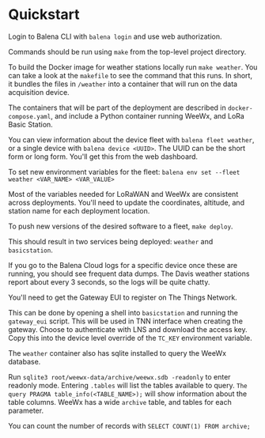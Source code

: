 # Quickstart

Login to Balena CLI with `balena login` and use web authorization.

Commands should be run using `make` from the top-level project directory.

To build the Docker image for weather stations locally run `make weather`. You can take a look at the `makefile` to see the command that this runs. In short, it bundles the files in `/weather` into a container that will run on the data acquisition device.

The containers that will be part of the deployment are described in `docker-compose.yaml`, and include a Python container running WeeWx, and LoRa Basic Station.

You can view information about the device fleet with `balena fleet weather`, or a single device with `balena device <UUID>`. The UUID can be the short form or long form. You'll get this from the web dashboard.

To set new environment variables for the fleet:
`balena env set --fleet weather <VAR_NAME> <VAR_VALUE>`

Most of the variables needed for LoRaWAN and WeeWx are consistent across deployments. You'll need to update the coordinates, altitude, and station name for each deployment location.

To push new versions of the desired software to a fleet, `make deploy`.

This should result in two services being deployed: `weather` and `basicstation`.

If you go to the Balena Cloud logs for a specific device once these are running, you should see frequent data dumps. The Davis weather stations report about every 3 seconds, so the logs will be quite chatty. 

You'll need to get the Gateway EUI to register on The Things Network.

This can be done by opening a shell into `basicstation` and running the `gateway_eui` script. This will be used in TNN interface when creating the gateway. Choose to authenticate with LNS and download the access key. Copy this into the device level override of the `TC_KEY` environment variable.

The `weather` container also has sqlite installed to query the WeeWx database.

Run `sqlite3 root/weewx-data/archive/weewx.sdb -readonly` to enter readonly mode. Entering `.tables` will list the tables available to query. `The query PRAGMA table_info(<TABLE_NAME>);` will show information about the table columns. WeeWx has a wide `archive` table, and tables for each parameter.

You can count the number of records with `SELECT COUNT(1) FROM archive;`